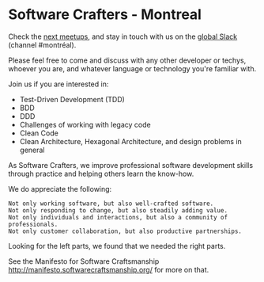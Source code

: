 # Software Crafters - Montreal

Check the [next meetups](https://www.meetup.com/software-crafters-montreal/), and stay in touch with us on the [global Slack](https://slack.softwarecrafters.org/) (channel #montréal).

Please feel free to come and discuss with any other developer or techys, whoever you are, and whatever language or technology you're familiar with.

Join us if you are interested in:
- Test-Driven Development (TDD)
- BDD
- DDD
- Challenges of working with legacy code
- Clean Code
- Clean Architecture, Hexagonal Architecture, and design problems in general

As Software Crafters, we improve professional software development skills through practice and helping others learn the know-how.

We do appreciate the following:

    Not only working software, but also well-crafted software.
    Not only responding to change, but also steadily adding value.
    Not only individuals and interactions, but also a community of professionals.
    Not only customer collaboration, but also productive partnerships.

Looking for the left parts, we found that we needed the right parts.

See the Manifesto for Software Craftsmanship http://manifesto.softwarecraftsmanship.org/ for more on that.
